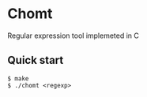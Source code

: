 # Chomt

Regular expression tool implemeted in C

## Quick start

```console
$ make
$ ./chomt <regexp>
```